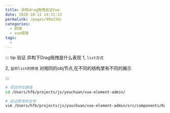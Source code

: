 ```yaml
---
title: 异构drag拖拽验证Vue
date: 2020-10-12 14:31:13
permalink: /pages/99e23d/
categories:
  - 前端
  - vue框架
tags:
  - 
---
```


::: tip 验证 异构下Drag拖拽是什么表现
1, `list方式` 

2, `监听list的修改` 对相同的obj节点,在不同的结构里有不同的展示

:::


``` bash
# 项目所在路径
cd /Users/hfb/projects/js/youchuan/vue-element-admin/
```


``` bash
# 验证修改的文件
vim /Users/hfb/projects/js/youchuan/vue-element-admin/src/components/KanbanSelf/index.vue
```


